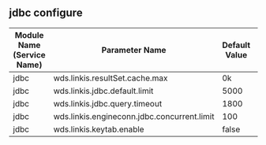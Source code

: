 ## jdbc configure

| Module Name (Service Name) | Parameter Name | Default Value | Description |Used|
| -------- | -------- | ----- |----- |  -----   |
|jdbc|wds.linkis.resultSet.cache.max| 0k |cache.max| 
|jdbc|wds.linkis.jdbc.default.limit |5000 |jdbc.default.limit| 
|jdbc|wds.linkis.jdbc.query.timeout|1800|jdbc.query.timeout|
|jdbc|wds.linkis.engineconn.jdbc.concurrent.limit|100| jdbc.concurrent.limit |
|jdbc|wds.linkis.keytab.enable|false|eytab.enable| 
 